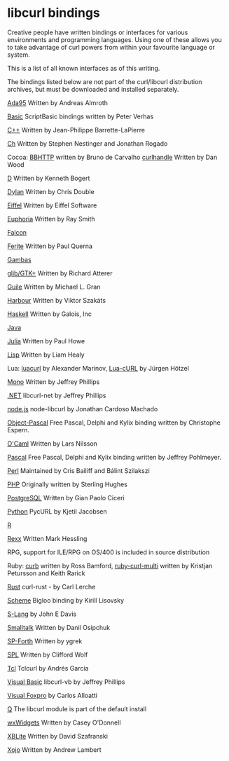 libcurl bindings
================

 Creative people have written bindings or interfaces for various environments
 and programming languages. Using one of these allows you to take advantage of
 curl powers from within your favourite language or system.

 This is a list of all known interfaces as of this writing.

 The bindings listed below are not part of the curl/libcurl distribution
 archives, but must be downloaded and installed separately.

[Ada95](http://www.almroth.com/adacurl/index.html)  Written by Andreas Almroth

[Basic](http://scriptbasic.com/) ScriptBasic bindings written by Peter Verhas

[C++](http://curlpp.org/) Written by Jean-Philippe Barrette-LaPierre

[Ch](http://chcurl.sourceforge.net/) Written by Stephen Nestinger and Jonathan Rogado

Cocoa: [BBHTTP](https://github.com/brunodecarvalho/BBHTTP) written by Bruno de Carvalho
[curlhandle](http://curlhandle.sourceforge.net/) Written by Dan Wood

[D](http://dlang.org/library/std/net/curl.html) Written by Kenneth Bogert

[Dylan](http://dylanlibs.sourceforge.net/) Written by Chris Double

[Eiffel](https://room.eiffel.com/library/curl) Written by Eiffel Software

[Euphoria](http://rays-web.com/eulibcurl.htm) Written by Ray Smith

[Falcon](http://www.falconpl.org/index.ftd?page_id=prjs&prj_id=curl)

[Ferite](http://www.ferite.org/) Written by Paul Querna

[Gambas](http://gambas.sourceforge.net/)

[glib/GTK+](http://atterer.net/glibcurl/) Written by Richard Atterer

[Guile](http://www.lonelycactus.com/guile-curl.html) Written by Michael L. Gran

[Harbour](https://github.com/vszakats/harbour-core/tree/master/contrib/hbcurl) Written by Viktor Szakáts

[Haskell](http://hackage.haskell.org/cgi-bin/hackage-scripts/package/curl) Written by Galois, Inc

[Java](https://github.com/pjlegato/curl-java)

[Julia](https://github.com/forio/Curl.jl) Written by Paul Howe

[Lisp](http://common-lisp.net/project/cl-curl/) Written by Liam Healy

Lua: [luacurl](http://luacurl.luaforge.net/) by Alexander Marinov, [Lua-cURL](http://luaforge.net/projects/lua-curl/) by Jürgen Hötzel

[Mono](http://forge.novell.com/modules/xfmod/project/?libcurl-mono) Written by Jeffrey Phillips

[.NET](https://sourceforge.net/projects/libcurl-net/) libcurl-net by Jeffrey Phillips

[node.js](https://github.com/JCMais/node-libcurl) node-libcurl by Jonathan Cardoso Machado

[Object-Pascal](http://www.tekool.com/opcurl) Free Pascal, Delphi and Kylix binding written by Christophe Espern.

[O'Caml](https://sourceforge.net/projects/ocurl/) Written by Lars Nilsson

[Pascal](http://houston.quik.com/jkp/curlpas/) Free Pascal, Delphi and Kylix binding written by Jeffrey Pohlmeyer.

[Perl](https://github.com/szbalint/WWW--Curl) Maintained by Cris Bailiff and Bálint Szilakszi

[PHP](https://php.net/curl) Originally written by Sterling Hughes

[PostgreSQL](http://gborg.postgresql.org/project/pgcurl/projdisplay.php) Written by Gian Paolo Ciceri

[Python](http://pycurl.sourceforge.net/) PycURL by Kjetil Jacobsen

[R](http://cran.r-project.org/package=curl)

[Rexx](http://rexxcurl.sourceforge.net/) Written Mark Hessling

RPG, support for ILE/RPG on OS/400 is included in source distribution

Ruby: [curb](http://curb.rubyforge.org/) written by Ross Bamford, [ruby-curl-multi](http://curl-multi.rubyforge.org/) written by Kristjan Petursson and Keith Rarick

[Rust](https://github.com/carllerche/curl-rust) curl-rust - by Carl Lerche

[Scheme](http://www.metapaper.net/lisovsky/web/curl/) Bigloo binding by Kirill Lisovsky

[S-Lang](http://www.jedsoft.org/slang/modules/curl.html) by John E Davis

[Smalltalk](http://www.squeaksource.com/CurlPlugin/) Written by Danil Osipchuk

[SP-Forth](http://www.forth.org.ru/~ac/lib/lin/curl/) Written by ygrek

[SPL](http://www.clifford.at/spl/) Written by Clifford Wolf

[Tcl](http://mirror.yellow5.com/tclcurl/) Tclcurl by Andrés García

[Visual Basic](https://sourceforge.net/projects/libcurl-vb/) libcurl-vb by Jeffrey Phillips

[Visual Foxpro](http://www.ctl32.com.ar/libcurl.asp) by Carlos Alloatti

[Q](http://q-lang.sourceforge.net/) The libcurl module is part of the default install

[wxWidgets](http://wxcode.sourceforge.net/components/wxcurl/) Written by Casey O'Donnell

[XBLite](http://perso.wanadoo.fr/xblite/libraries.html) Written by David Szafranski

[Xojo](https://github.com/charonn0/RB-libcURL) Written by Andrew Lambert
